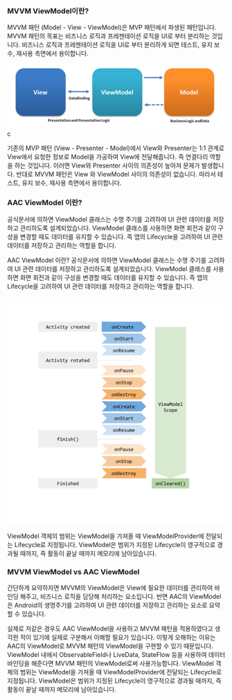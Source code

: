 ### MVVM ViewModel이란?

MVVM 패턴 (Model - View - ViewModel)은 MVP 패턴에서 파생된 패턴입니다. MVVM 패턴의 목표는 비즈니스 로직과 프레젠테이션 로직을 UI로 부터 분리하는 것입니다. 비즈니스 로직과 프레젠테이션 로직을 UI로 부터 분리하게 되면 테스트, 유지 보수, 재사용 측면에서 용이합니다.

![MVVM ViewModel](./img/MVVM%20ViewModel.png)c

기존의 MVP 패턴 (View - Presenter - Model)에서 View와 Presenter는 1:1 관계로 View에서 요청한 정보로 Model을 가공하여 View에 전달해줍니다. 즉 연결다리 역할을 하는 것입니다. 이러면 View와 Presenter 사이의 의존성이 높아져 문제가 발생합니다. 반대로 MVVM 패턴은 View 와 ViewModel 사이의 의존성이 없습니다. 따라서 테스트, 유지 보수, 재사용 측면에서 용이합니다.

### AAC ViewModel 이란?

공식문서에 의하면 ViewModel 클래스는 수명 주기를 고려하여 UI 관련 데이터를 저장하고 관리하도록 설계되었습니다.  ViewModel 클래스를 사용하면 화면 회전과 같이 구성을 변경할 때도 데이터를 유지할 수 있습니다.
즉 앱의 Lifecycle을 고려하여 UI 관련 데이터를 저장하고 관리하는 역할을 합니다.

AAC ViewModel 이란?
공식문서에 의하면 ViewModel 클래스는 수명 주기를 고려하여 UI 관련 데이터를 저장하고 관리하도록 설계되었습니다.  ViewModel 클래스를 사용하면 화면 회전과 같이 구성을 변경할 때도 데이터를 유지할 수 있습니다.
즉 앱의 Lifecycle을 고려하여 UI 관련 데이터를 저장하고 관리하는 역할을 합니다.

![AAC ViewModel LifeCycle](./img/AAC%20ViewModel%20LifeCycle.png)


ViewModel 객체의 범위는 ViewModel을 가져올 때 ViewModelProvider에 전달되는 Lifecycle로 지정됩니다. ViewModel은 범위가 지정된 Lifecycle이 영구적으로 경과될 때까지, 즉 활동이 끝날 때까지 메모리에 남아있습니다.


### MVVM ViewModel vs AAC ViewModel

간단하게 요약하자면 MVVM의 ViewModel은 View에 필요한 데이터를 관리하여 바인딩 해주고, 비즈니스 로직을 담당해 처리하는 요소입니다. 반면 AAC의 ViewModel은 Android의 생명주기를 고려하여 UI 관련 데이터를 저장하고 관리하는 요소로 요약할 수 있습니다.


실제로 저같은 경우도 AAC ViewModel을 사용하고 MVVM 패턴을 적용하였다고 생각한 적이 있기에 실제로 구분해서 이해할 필요가 있습니다. 이렇게 오해하는 이유는 AAC의 ViewModel로 MVVM 패턴의 ViewModel을 구현할 수 있기 때문입니다. ViewModel 내에서 ObservableField나 LiveData, StateFlow 등을 사용하여 데이터 바인딩을 해준다면 MVVM 패턴의 ViewModel로써 사용가능합니다.
ViewModel 객체의 범위는 ViewModel을 가져올 때 ViewModelProvider에 전달되는 Lifecycle로 지정됩니다. ViewModel은 범위가 지정된 Lifecycle이 영구적으로 경과될 때까지, 즉 활동이 끝날 때까지 메모리에 남아있습니다.